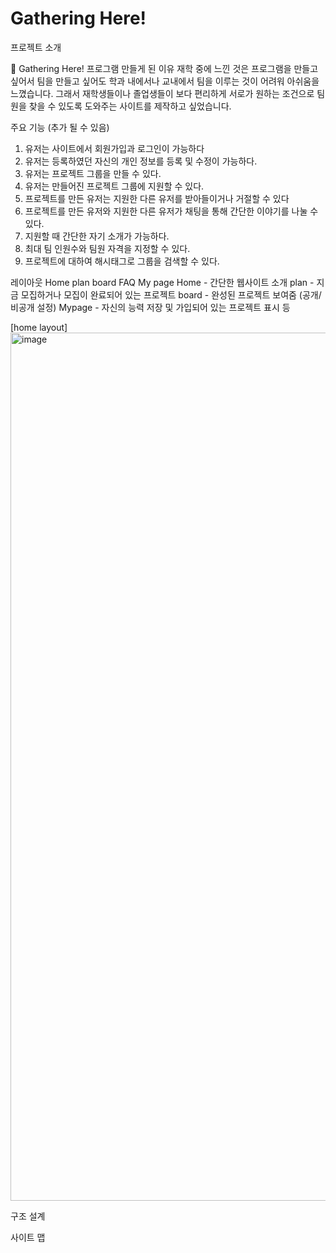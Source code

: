 # Gathering Here!

프로젝트 소개

🚩 Gathering Here! 프로그램
만들게 된 이유
 재학 중에 느낀 것은 프로그램을 만들고 싶어서 팀을 만들고 싶어도 학과 내에서나 교내에서 팀을 이루는 것이 어려워 아쉬움을 느꼈습니다. 그래서 재학생들이나 졸업생들이 보다 편리하게 서로가 원하는 조건으로 팀원을 찾을 수 있도록 도와주는 사이트를 제작하고 싶었습니다.
 
주요 기능
 (추가 될 수 있음)
 1. 유저는 사이트에서 회원가입과 로그인이 가능하다
 2. 유저는 등록하였던 자신의 개인 정보를 등록 및 수정이 가능하다.
 3. 유저는 프로젝트 그룹을 만들 수 있다.
 4. 유저는 만들어진 프로젝트 그룹에 지원할 수 있다.
 5. 프로젝트를 만든 유저는 지원한 다른 유저를 받아들이거나 거절할 수 있다
 6. 프로젝트를 만든 유저와 지원한 다른 유저가 채팅을 통해 간단한 이야기를 나눌 수 있다.
 7. 지원할 때 간단한 자기 소개가 가능하다.
 8. 최대 팀 인원수와 팀원 자격을 지정할 수 있다.
 9. 프로젝트에 대하여 해시태그로 그룹을 검색할 수 있다.
 
레이아웃
 Home plan board FAQ My page
 Home - 간단한 웹사이트 소개
 plan - 지금 모집하거나 모집이 완료되어 있는 프로젝트
 board - 완성된 프로젝트 보여줌 (공개/비공개 설정)
 Mypage - 자신의 능력 저장 및 가입되어 있는 프로젝트 표시 등

[home layout]
<img width="1389" alt="image" src="https://user-images.githubusercontent.com/88300899/223646537-9966338a-ddee-452c-aea1-d05fe058291b.png">

구조 설계

사이트 맵

